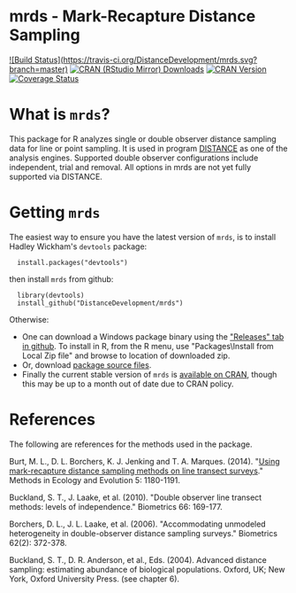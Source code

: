 mrds - Mark-Recapture Distance Sampling
=======================================

[![Build Status](https://travis-ci.org/DistanceDevelopment/mrds.svg?        branch=master)](https://travis-ci.org/DistanceDevelopment/mrds)
[![CRAN (RStudio Mirror) Downloads](http://cranlogs.r-pkg.org/badges/mrds)](http://www.r-pkg.org/pkg/mrds)
[![CRAN Version](http://www.r-pkg.org/badges/version/mrds)](https://cran.r-project.org/package=mrds)
[![Coverage Status](https://coveralls.io/repos/DistanceDevelopment/mrds/badge.svg?branch=master&service=github)](https://coveralls.io/github/DistanceDevelopment/mrds?branch=master)

# What is `mrds`?

This package for R analyzes single or double observer distance sampling data for line or point sampling.  It is used in program [DISTANCE](http://distancesampling.org/) as one of the analysis engines. Supported double observer configurations include independent, trial and removal. All options in mrds are not yet fully supported via DISTANCE.

# Getting `mrds`

The easiest way to ensure you have the latest version of `mrds`, is to install Hadley Wickham's `devtools` package:

      install.packages("devtools")

then install `mrds` from github:

      library(devtools)
      install_github("DistanceDevelopment/mrds")

Otherwise:

  * One can download a Windows package binary using the ["Releases" tab in github](https://github.com/DistanceDevelopment/mrds/releases). To install in R, from the R menu, use "Packages\Install from Local Zip file" and browse to location of downloaded zip.
  * Or, download [package source files](https://github.com/DistanceDevelopment/mrds/archive/master.zip).
  * Finally the current stable version of `mrds` is [available on CRAN](https://cran.r-project.org/package=mrds), though this may be up to a month out of date due to CRAN policy.


# References

The following are references for the methods used in the package.

Burt, M. L., D. L. Borchers, K. J. Jenking and T. A. Marques. (2014). "[Using mark-recapture distance sampling methods on line transect surveys](http://onlinelibrary.wiley.com/doi/10.1111/2041-210X.12294/abstract)." Methods in Ecology and Evolution 5: 1180-1191.

Buckland, S. T., J. Laake, et al. (2010). "Double observer line transect methods: levels of independence." Biometrics 66: 169-177.

Borchers, D. L., J. L. Laake, et al. (2006). "Accommodating unmodeled heterogeneity in double-observer distance sampling surveys." Biometrics 62(2): 372-378.

Buckland, S. T., D. R. Anderson, et al., Eds. (2004). Advanced distance sampling: estimating abundance of biological populations. Oxford, UK; New York, Oxford University Press. (see chapter 6).
